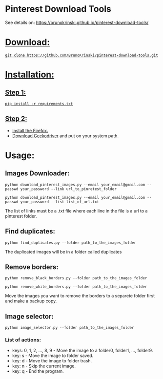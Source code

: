 <h1>Pinterest Download Tools</h1>
<p>See details on: <a target="_blank" href="https://brunokrinski.github.io/pinterest-download-tools/">https://brunokrinski.github.io/pinterest-download-tools/</p>

<h1>Download:</h1>
<pre><code>git clone https://github.com/BrunoKrinski/pinterest-download-tools.git</code></pre>

<h1>Installation:</h1>

<h2>Step 1:</h2>
<pre><code>pip install -r requirements.txt</code></pre>

<h2>Step 2:</h2>
<ul>
    <li>Install the Firefox.</li>
    <li>Download <a target="_blank" href="https://github.com/mozilla/geckodriver/releases">Geckodriver</a> and put on your system path.</li>
</ul>

<h1>Usage:</h1>

<h2>Images Downloader:</h2>
<pre><code>python download_pinterest_images.py --email your_email@gmail.com --passwd your_password --link url_to_pinretest_folder</code></pre>
<pre><code>python download_pinterest_images.py --email your_email@gmail.com --passwd your_password --list list_of_url.txt</code></pre>
<p>The list of links must be a .txt file where each line in the file is a url to a pinterest folder.</p>

<h2>Find duplicates:</h2>
<pre><code>python find_duplicates.py --folder path_to_the_images_folder</code></pre>
<p>The duplicated images will be in a folder called duplicates</p>

<h2>Remove borders:</h2>
<pre><code>python remove_black_borders.py --folder path_to_the_images_folder</code></pre>
<pre><code>python remove_white_borders.py --folder path_to_the_images_folder</code></pre>
<p>Move the images you want to remove the borders to a separete folder first and make a backup copy.</p>

<h2>Image selector:</h2>
<pre><code>python image_selector.py --folder path_to_the_images_folder</code></pre>
<h3>List of actions:</h3>
<ul>
    <li>keys: 0, 1, 2, ..., 8, 9 - Move the image to a folder0, folder1, ..., folder9.</li>
    <li>key: s - Move the image to folder saved.</li>
    <li>key: d - Move the image to folder trash.</li>
    <li>key: n - Skip the current image.</li>
    <li>key: q - End the program.</li>
</ul>